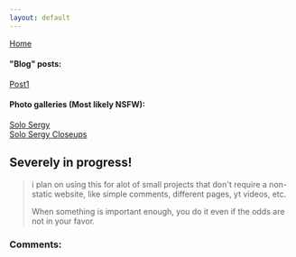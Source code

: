 ```yaml
---
layout: default
---
```


[Home](./)              

#### "Blog" posts:
[Post1](./post1)              

#### Photo galleries (Most likely NSFW):
[Solo Sergy](./solo_sergy.html)              
[Solo Sergy Closeups](./solo_sergy_close.html)              

## Severely in progress!

> i plan on using this for alot of small projects that don't require a non-static website, like simple comments, different pages, yt videos, etc.
>
> When something is important enough, you do it even if the odds are not in your favor.

### Comments:
<script src="https://utteranc.es/client.js"
        repo="BamsTheSergal/bamsthesergal.github.io"
        issue-term="pathname"
        label="comments"
        theme="github-light"
        crossorigin="anonymous"
        async>
</script>
